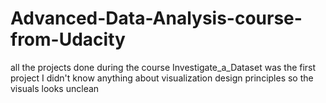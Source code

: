# Advanced-Data-Analysis-course-from-Udacity
all the projects done during the course
Investigate_a_Dataset was the first project I didn't know anything about visualization design principles so the visuals looks unclean
